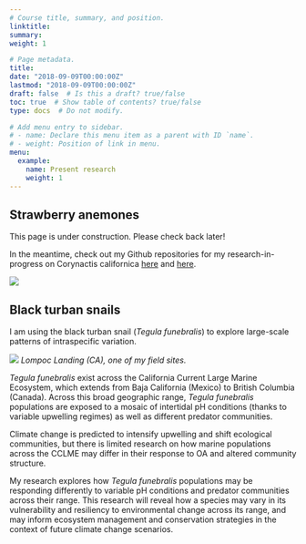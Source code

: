 ```yaml
---
# Course title, summary, and position.
linktitle: 
summary: 
weight: 1

# Page metadata.
title: 
date: "2018-09-09T00:00:00Z"
lastmod: "2018-09-09T00:00:00Z"
draft: false  # Is this a draft? true/false
toc: true  # Show table of contents? true/false
type: docs  # Do not modify.

# Add menu entry to sidebar.
# - name: Declare this menu item as a parent with ID `name`.
# - weight: Position of link in menu.
menu: 
  example:
    name: Present research
    weight: 1
---
```


## Strawberry anemones

This page is under construction. Please check back later! 

In the meantime, check out my Github repositories for my research-in-progress on Corynactis californica <a href="https://github.com/ameliaritger/Ritger-2019-Corynactis-measurements" target="_blank">here</a> and <a href="https://github.com/ameliaritger/Ritger-2019-Corynactis-urchin-deterrence" target="_blank">here</a>.

![](/img/232o.jpg)

## Black turban snails

I am using the black turban snail (*Tegula funebralis*) to explore large-scale patterns of intraspecific variation. 

![](/img/lol2.jpg)
*Lompoc Landing (CA), one of my field sites.*

*Tegula funebralis* exist across the California Current Large Marine Ecosystem, which extends from Baja California (Mexico) to British Columbia (Canada). Across this broad geographic range, *Tegula funebralis* populations are exposed to a mosaic of intertidal pH conditions (thanks to variable upwelling regimes) as well as different predator communities.

Climate change is predicted to intensify upwelling and shift ecological communities, but there is limited research on how marine populations across the CCLME may differ in their response to OA and altered community structure. 

My research explores how *Tegula funebralis* populations may be responding differently to variable pH conditions and predator communities across their range. This research will reveal how a species may vary in its vulnerability and resiliency to environmental change across its range, and may inform ecosystem management and conservation strategies in the context of future climate change scenarios.